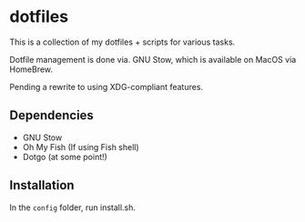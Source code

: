 # dotfiles

This is a collection of my dotfiles + scripts for various tasks.

Dotfile management is done via. GNU Stow, which is available on MacOS via HomeBrew.

Pending a rewrite to using XDG-compliant features.

## Dependencies

* GNU Stow
* Oh My Fish (If using Fish shell)
* Dotgo (at some point!)

## Installation

In the `config` folder, run install.sh.

